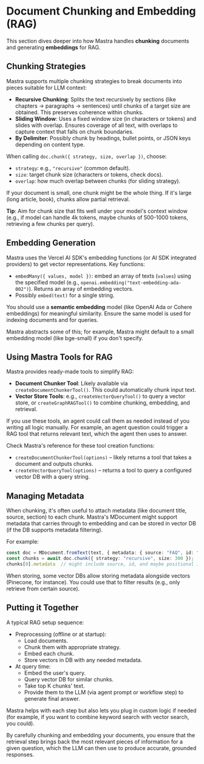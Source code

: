 # Document Chunking and Embedding (RAG)

This section dives deeper into how Mastra handles **chunking** documents and generating **embeddings** for RAG.

## Chunking Strategies

Mastra supports multiple chunking strategies to break documents into pieces suitable for LLM context:
- **Recursive Chunking**: Splits the text recursively by sections (like chapters -> paragraphs -> sentences) until chunks of a target size are obtained. This preserves coherence within chunks.
- **Sliding Window**: Uses a fixed window size (in characters or tokens) and slides with overlap. Ensures coverage of all text, with overlaps to capture context that falls on chunk boundaries.
- **By Delimiter**: Possibly chunk by headings, bullet points, or JSON keys depending on content type.

When calling `doc.chunk({ strategy, size, overlap })`, choose:
- `strategy`: e.g., `"recursive"` (common default).
- `size`: target chunk size (characters or tokens, check docs).
- `overlap`: how much overlap between chunks (for sliding strategy).

If your document is small, one chunk might be the whole thing. If it's large (long article, book), chunks allow partial retrieval.

**Tip**: Aim for chunk size that fits well under your model's context window (e.g., if model can handle 4k tokens, maybe chunks of 500-1000 tokens, retrieving a few chunks per query).

## Embedding Generation

Mastra uses the Vercel AI SDK's embedding functions (or AI SDK integrated providers) to get vector representations. Key functions:
- `embedMany({ values, model })`: embed an array of texts (`values`) using the specified model (e.g., `openai.embedding("text-embedding-ada-002")`). Returns an array of embedding vectors.
- Possibly `embed(text)` for a single string.

You should use a **semantic embedding** model (like OpenAI Ada or Cohere embeddings) for meaningful similarity. Ensure the same model is used for indexing documents and for queries.

Mastra abstracts some of this; for example, Mastra might default to a small embedding model (like bge-small) if you don't specify.

## Using Mastra Tools for RAG

Mastra provides ready-made tools to simplify RAG:
- **Document Chunker Tool**: Likely available via `createDocumentChunkerTool()`. This could automatically chunk input text.
- **Vector Store Tools**: e.g., `createVectorQueryTool()` to query a vector store, or `createGraphRAGTool()` to combine chunking, embedding, and retrieval.

If you use these tools, an agent could call them as needed instead of you writing all logic manually. For example, an agent question could trigger a RAG tool that returns relevant text, which the agent then uses to answer.

Check Mastra's reference for these tool creation functions:
- `createDocumentChunkerTool(options)` – likely returns a tool that takes a document and outputs chunks.
- `createVectorQueryTool(options)` – returns a tool to query a configured vector DB with a query string.

## Managing Metadata

When chunking, it's often useful to attach metadata (like document title, source, section) to each chunk. Mastra's MDocument might support metadata that carries through to embedding and can be stored in vector DB (if the DB supports metadata filtering).

For example:
```ts
const doc = MDocument.fromText(text, { metadata: { source: "FAQ", id: "doc1" } });
const chunks = await doc.chunk({ strategy: "recursive", size: 300 });
chunks[0].metadata  // might include source, id, and maybe positional info.
```

When storing, some vector DBs allow storing metadata alongside vectors (Pinecone, for instance). You could use that to filter results (e.g., only retrieve from certain source).

## Putting it Together

A typical RAG setup sequence:
- Preprocessing (offline or at startup):
  - Load documents.
  - Chunk them with appropriate strategy.
  - Embed each chunk.
  - Store vectors in DB with any needed metadata.
- At query time:
  - Embed the user's query.
  - Query vector DB for similar chunks.
  - Take top K chunks' text.
  - Provide them to the LLM (via agent prompt or workflow step) to generate final answer.

Mastra helps with each step but also lets you plug in custom logic if needed (for example, if you want to combine keyword search with vector search, you could).

By carefully chunking and embedding your documents, you ensure that the retrieval step brings back the most relevant pieces of information for a given question, which the LLM can then use to produce accurate, grounded responses.
